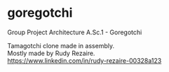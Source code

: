 # goregotchi
Group Project Architecture A.Sc.1 - Goregotchi

Tamagotchi clone made in assembly.  
Mostly made by Rudy Rezaire.  
https://www.linkedin.com/in/rudy-rezaire-00328a123 
 
